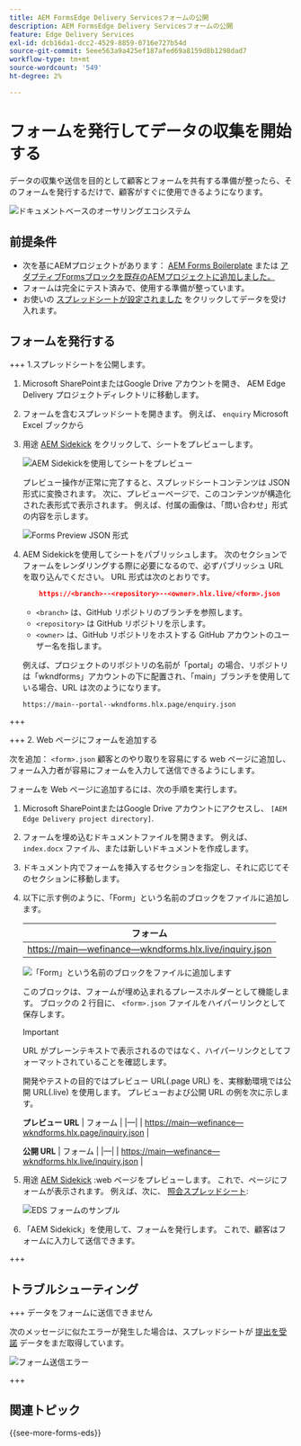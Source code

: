 ```yaml
---
title: AEM FormsEdge Delivery Servicesフォームの公開
description: AEM FormsEdge Delivery Servicesフォームの公開
feature: Edge Delivery Services
exl-id: dcb16da1-dcc2-4529-8859-0716e727b54d
source-git-commit: 5eee563a9a425ef187afed69a8159d8b1298dad7
workflow-type: tm+mt
source-wordcount: '549'
ht-degree: 2%

---
```


# フォームを発行してデータの収集を開始する

データの収集や送信を目的として顧客とフォームを共有する準備が整ったら、そのフォームを発行するだけで、顧客がすぐに使用できるようになります。

![ドキュメントベースのオーサリングエコシステム](/help/edge/assets/document-based-authoring-workflow-publish-form.png)

## 前提条件

* 次を基にAEMプロジェクトがあります： [AEM Forms Boilerplate](/help/edge/docs/forms/tutorial.md#create-a-new-aem-project-pre-configured-with-adaptive-forms-block) または [アダプティブFormsブロックを既存のAEMプロジェクトに追加しました。](/help/edge/docs/forms/tutorial.md#add-adaptive-forms-block-to-your-existing-aem-project)
* フォームは完全にテスト済みで、使用する準備が整っています。
* お使いの [スプレッドシートが設定されました](/help/edge/docs/forms/submit-forms.md) をクリックしてデータを受け入れます。


## フォームを発行する

+++ 1.スプレッドシートを公開します。

1. Microsoft SharePointまたはGoogle Drive アカウントを開き、 AEM Edge Delivery プロジェクトディレクトリに移動します。

1. フォームを含むスプレッドシートを開きます。 例えば、 `enquiry` Microsoft Excel ブックから

1. 用途 [AEM Sidekick](https://www.aem.live/developer/tutorial#preview-and-publish-your-content) をクリックして、シートをプレビューします。

   ![AEM Sidekickを使用してシートをプレビュー](/help/edge/assets/preview-form.png)

   プレビュー操作が正常に完了すると、スプレッドシートコンテンツは JSON 形式に変換されます。 次に、プレビューページで、このコンテンツが構造化された表形式で表示されます。 例えば、付属の画像は、「問い合わせ」形式の内容を示します。

   ![Forms Preview JSON 形式](/help/edge/assets/forms-preview-json-format.png)

1. AEM Sidekickを使用してシートをパブリッシュします。 次のセクションでフォームをレンダリングする際に必要になるので、必ずパブリッシュ URL を取り込んでください。 URL 形式は次のとおりです。


   ```JSON
       https://<branch>--<repository>--<owner>.hlx.live/<form>.json
   ```

   * `<branch>` は、GitHub リポジトリのブランチを参照します。
   * `<repository>` は GitHub リポジトリを示します。
   * `<owner>` は、GitHub リポジトリをホストする GitHub アカウントのユーザー名を指します。

   例えば、プロジェクトのリポジトリの名前が「portal」の場合、リポジトリは「wkndforms」アカウントの下に配置され、「main」ブランチを使用している場合、URL は次のようになります。

   `https://main--portal--wkndforms.hlx.page/enquiry.json`

+++

+++ 2. Web ページにフォームを追加する

次を追加： `<form>.json` 顧客とのやり取りを容易にする web ページに追加し、フォーム入力者が容易にフォームを入力して送信できるようにします。


フォームを Web ページに追加するには、次の手順を実行します。

1. Microsoft SharePointまたはGoogle Drive アカウントにアクセスし、 `[AEM Edge Delivery project directory]`.

1. フォームを埋め込むドキュメントファイルを開きます。 例えば、 `index.docx` ファイル、または新しいドキュメントを作成します。

1. ドキュメント内でフォームを挿入するセクションを指定し、それに応じてそのセクションに移動します。

1. 以下に示す例のように、「Form」という名前のブロックをファイルに追加します。

   | フォーム |
   |---|
   | [https://main—wefinance—wkndforms.hlx.live/inquiry.json](https://main--wefinance--wkndforms.hlx.live/enquiry.json) |

   ![「Form」という名前のブロックをファイルに追加します](/help/edge/assets/enquiry-doc-to-embed-form.png)

   このブロックは、フォームが埋め込まれるプレースホルダーとして機能します。 ブロックの 2 行目に、 `<form>.json` ファイルをハイパーリンクとして保存します。

   >[!IMPORTANT]
   >
   >
   > URL がプレーンテキストで表示されるのではなく、ハイパーリンクとしてフォーマットされていることを確認します。

   開発やテストの目的ではプレビュー URL(.page URL) を、実稼動環境では公開 URL(.live) を使用します。 プレビューおよび公開 URL の例を次に示します。

   **プレビュー URL**
| フォーム | |—| | [https://main—wefinance—wkndforms.hlx.page/inquiry.json](https://main--wefinance--wkndforms.hlx.page/enquiry.json)  |


   **公開 URL**
| フォーム | |—| | [https://main—wefinance—wkndforms.hlx.live/inquiry.json](https://main--wefinance--wkndforms.hlx.live/enquiry.json)  |

1. 用途 [AEM Sidekick](https://www.aem.live/developer/tutorial#preview-and-publish-your-content) :web ページをプレビューします。 これで、ページにフォームが表示されます。 例えば、次に、 [照会スプレッドシート](https://docs.google.com/spreadsheets/d/196lukD028RDK_evBelkOonPxC7w0l_IiJ-Yx3DvMfNk/edit#gid=0):


   ![EDS フォームのサンプル](/help/edge/assets/eds-form.png)

1. 「AEM Sidekick」を使用して、フォームを発行します。 これで、顧客はフォームに入力して送信できます。

+++

## トラブルシューティング

+++ データをフォームに送信できません

次のメッセージに似たエラーが発生した場合は、スプレッドシートが [提出を受諾](/help/edge/docs/forms/submit-forms.md) データをまだ取得しています。

![フォーム送信エラー](/help/edge/assets/form-error.png)

+++


## 関連トピック

{{see-more-forms-eds}}
